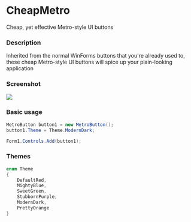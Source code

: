 # CheapMetro
Cheap, yet effective Metro-style UI buttons

### Description
Inherited from the normal WinForms buttons that you're already used to, these cheap Metro-style UI buttons will spice up your plain-looking application

### Screenshot
<img src="http://imgur.com/E38Vjs2.png">

### Basic usage
```c#
MetroButton button1 = new MetroButton();
button1.Theme = Theme.ModernDark;

Form1.Controls.Add(button1);
```

### Themes
```c#
enum Theme
{
    DefaultRed,
    MightyBlue,
    SweetGreen,
    StubbornPurple,
    ModernDark,
    PrettyOrange
}
```
